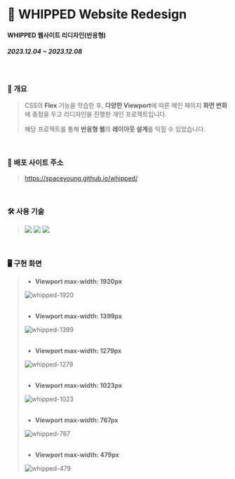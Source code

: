 # 🥑 WHIPPED Website Redesign
#### WHIPPED 웹사이트 리디자인(반응형)
##### 2023.12.04 ~ 2023.12.08
<br>

### 📃 개요
> CSS의 **Flex** 기능을 학습한 후, **다양한 Viewport**에 따른 메인 페이지 **화면 변화**에 중점을 두고 리디자인을 진행한 개인 프로젝트입니다.
> 
> 해당 프로젝트를 통해 **반응형 웹**의 **레이아웃 설계**를 익힐 수 있었습니다.
<br>

### 🔎 배포 사이트 주소
> https://spaceyoung.github.io/whipped/
<br>

### 🛠 사용 기술
> <img src="https://img.shields.io/badge/html5-E34F26?style=for-the-badge&logo=html5&logoColor=white"> <img src="https://img.shields.io/badge/css3-1572B6?style=for-the-badge&logo=css3&logoColor=white"> <img src="https://img.shields.io/badge/JavaScript-F7DF1E?style=for-the-badge&logo=javascript&logoColor=white">
<br>

### 🖥 구현 화면
> - **Viewport max-width: 1920px**
>
> ![whipped-1920](https://github.com/spaceyoung/whipped/assets/154400292/f0339ac9-413a-407f-ae71-1f4382419298)
> <br>
> <br>
> - **Viewport max-width: 1399px**
>
> ![whipped-1399](https://github.com/spaceyoung/whipped/assets/154400292/e3241904-6987-4cc4-8209-2cd268c11c2c)
> <br>
> <br>
> - **Viewport max-width: 1279px**
>
> ![whipped-1279](https://github.com/spaceyoung/whipped/assets/154400292/01bae6e2-9dd0-4b08-868d-cb1e4d822a7b)
> <br>
> <br>
> - **Viewport max-width: 1023px**
>
> ![whipped-1023](https://github.com/spaceyoung/whipped/assets/154400292/1ef92b16-5581-4564-b51b-8ddc52c4cf5c)
> <br>
> <br>
> - **Viewport max-width: 767px**
> 
> ![whipped-767](https://github.com/spaceyoung/whipped/assets/154400292/4bb70f6c-20aa-44d2-8f92-142c7931752e)
> <br>
> <br>
> - **Viewport max-width: 479px**
>
> ![whipped-479](https://github.com/spaceyoung/whipped/assets/154400292/b41c983b-e687-46c4-aa63-88cbb9d4f630)
